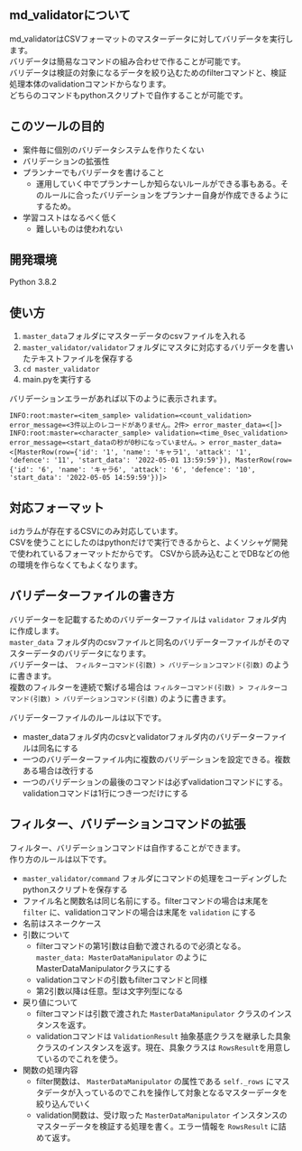 ## md_validatorについて

md_validatorはCSVフォーマットのマスターデータに対してバリデータを実行します。  
バリデータは簡易なコマンドの組み合わせで作ることが可能です。  
バリデータは検証の対象になるデータを絞り込むためのfilterコマンドと、検証処理本体のvalidationコマンドからなります。  
どちらのコマンドもpythonスクリプトで自作することが可能です。

## このツールの目的

* 案件毎に個別のバリデータシステムを作りたくない
* バリデーションの拡張性
* プランナーでもバリデータを書けること
    * 運用していく中でプランナーしか知らないルールができる事もある。そのルールに合ったバリデーションをプランナー自身が作成できるようにするため。
* 学習コストはなるべく低く
    * 難しいものは使われない

## 開発環境

Python 3.8.2

## 使い方

1. `master_data`フォルダにマスターデータのcsvファイルを入れる
2. `master_validator/validator`フォルダにマスタに対応するバリデータを書いたテキストファイルを保存する
3. `cd master_validator`
4. main.pyを実行する

バリデーションエラーがあれば以下のように表示されます。

```text
INFO:root:master=<item_sample> validation=<count_validation> error_message=<3件以上のレコードがありません。2件> error_master_data=<[]>
INFO:root:master=<character_sample> validation=<time_0sec_validation> error_message=<start_dataの秒が0秒になっていません。> error_master_data=<[MasterRow(row={'id': '1', 'name': 'キャラ1', 'attack': '1', 'defence': '11', 'start_data': '2022-05-01 13:59:59'}), MasterRow(row={'id': '6', 'name': 'キャラ6', 'attack': '6', 'defence': '10', 'start_data': '2022-05-05 14:59:59'})]>
```

## 対応フォーマット

`id`カラムが存在するCSVにのみ対応しています。  
CSVを使うことにしたのはpythonだけで実行できるからと、よくソシャゲ開発で使われているフォーマットだからです。
CSVから読み込むことでDBなどの他の環境を作らなくてもよくなります。

## バリデーターファイルの書き方

バリデーターを記載するためのバリデーターファイルは `validator` フォルダ内に作成します。  
`master_data` フォルダ内のcsvファイルと同名のバリデーターファイルがそのマスターデータのバリデータになります。  
バリデーターは、 `フィルターコマンド(引数) > バリデーションコマンド(引数)` のように書きます。  
複数のフィルターを連続で繋げる場合は `フィルターコマンド(引数) > フィルターコマンド(引数) > バリデーションコマンド(引数)` のように書きます。

バリデーターファイルのルールは以下です。

* master_dataフォルダ内のcsvとvalidatorフォルダ内のバリデーターファイルは同名にする
* 一つのバリデーターファイル内に複数のバリデーションを設定できる。複数ある場合は改行する
* 一つのバリデーションの最後のコマンドは必ずvalidationコマンドにする。validationコマンドは1行につき一つだけにする

## フィルター、バリデーションコマンドの拡張

フィルター、バリデーションコマンドは自作することができます。  
作り方のルールは以下です。

* `master_validator/command` フォルダにコマンドの処理をコーディングしたpythonスクリプトを保存する
* ファイル名と関数名は同じ名前にする。filterコマンドの場合は末尾を `filter` に、validationコマンドの場合は末尾を `validation` にする
* 名前はスネークケース
* 引数について
    * filterコマンドの第1引数は自動で渡されるので必須となる。 `master_data: MasterDataManipulator` のようにMasterDataManipulatorクラスにする
    * validationコマンドの引数もfilterコマンドと同様
    * 第2引数以降は任意。型は文字列型になる
* 戻り値について
    * filterコマンドは引数で渡された `MasterDataManipulator` クラスのインスタンスを返す。
    * validationコマンドは `ValidationResult` 抽象基底クラスを継承した具象クラスのインスタンスを返す。現在、具象クラスは `RowsResult`を用意しているのでこれを使う。
* 関数の処理内容
    * filter関数は、 `MasterDataManipulator` の属性である `self._rows` にマスタデータが入っているのでこれを操作して対象となるマスターデータを絞り込んでいく
    * validation関数は、受け取った `MasterDataManipulator` インスタンスのマスターデータを検証する処理を書く。エラー情報を `RowsResult` に詰めて返す。
